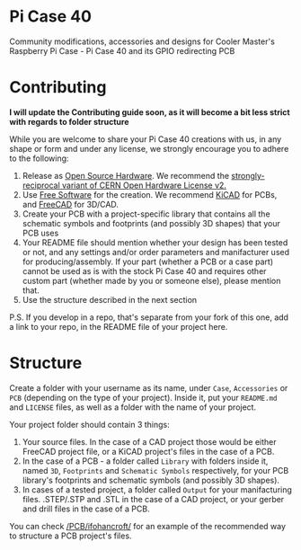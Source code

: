 # Pi Case 40  

Community modifications, accessories and designs for Cooler Master's Raspberry Pi Case - Pi Case 40 and its GPIO redirecting PCB  

# Contributing

**I will update the Contributing guide soon, as it will become a bit less strict with regards to folder structure**

While you are welcome to share your Pi Case 40 creations with us, in any shape or form and under any license, we strongly encourage you to adhere to the following:

 1. Release as [Open Source Hardware](https://www.oshwa.org/definition/). We recommend the [strongly-reciprocal variant of CERN Open Hardware License v2.](https://ohwr.org/project/cernohl/wikis/Documents/CERN-OHL-version-2)
 2. Use [Free Software](https://www.gnu.org/philosophy/free-sw.en.html) for the creation. We recommend [KiCAD](https://kicad.org/) for PCBs, and [FreeCAD](https://www.freecadweb.org/) for 3D/CAD.
 3. Create your PCB with a project-specific library that contains all the schematic symbols and footprints (and possibly 3D shapes) that your PCB uses
 4. Your README file should mention whether your design has been tested or not, and any settings and/or order parameters and manifacturer used for producing/assembly. If your part (whether a PCB or a case part) cannot be used as is with the stock Pi Case 40 and requires other custom part (whether made by you or someone else), please mention that.
 5. Use the structure described in the next section

P.S. If you develop in a repo, that's separate from your fork of this one, add a link to your repo, in the README file of your project here.

# Structure

Create a folder with your username as its name, under ```Case```, ```Accessories``` or ```PCB``` (depending on the type of your project). Inside it, put your ```README.md``` and ```LICENSE``` files, as well as a folder with the name of your project.

Your project folder should contain 3 things:

 1. Your source files. In the case of a CAD project those would be either FreeCAD project file, or a KiCAD project's files in the case of a PCB.
 2. In the case of a PCB - a folder called ```Library``` with folders inside it, named ```3D```, ```Footprints``` and ```Schematic Symbols``` respectively, for your PCB library's footprints and schematic symbols (and possibly 3D shapes).
 3. In cases of a tested project, a folder called ```Output``` for your manifacturing files. .STEP/.STP and .STL in the case of a CAD project, or your gerber and drill files in the case of a PCB.

You can check [/PCB/ifohancroft/](/PCB/ifohancroft/) for an example of the recommended way to structure a PCB project's files.
